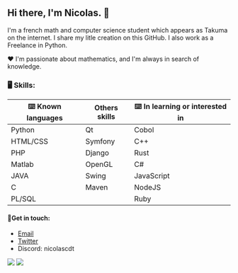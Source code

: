 ## Hi there, I'm Nicolas. 👋

I'm a french math and computer science student which appears as Takuma on the internet.
I share my litle creation on this GitHub. I also work as a Freelance in Python.

❤️ I'm passionate about mathematics, and I'm always in search of knowledge. 

### 🖥️ Skills:

| ⌨️ Known languages | Others skills | ⌨️ In learning or interested in |
| ------------------------------- | ------------------------------- | ------------------------------- |
| Python | Qt | Cobol |
| HTML/CSS | Symfony | C++ |
| PHP | Django | Rust |
| Matlab | OpenGL | C# |
| JAVA | Swing | JavaScript |
| C | Maven | NodeJS |
| PL/SQL | | Ruby |

#### 💬Get in touch:
* [Email](mailto:nicolas@coudert.pro) 
* [Twitter](https://twitter.com/devtakuma)
* Discord: nicolascdt

![](https://komarev.com/ghpvc/?username=nicolasCDT&style=for-the-badge)
![](https://hit.yhype.me/github/profile?user_id=49162744)
